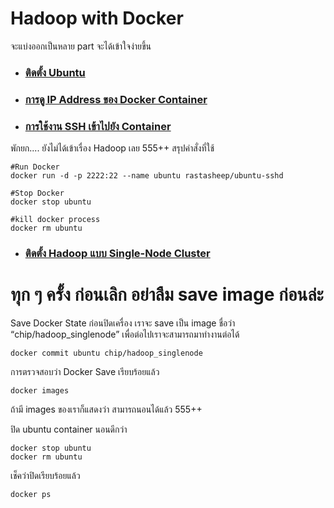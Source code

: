 # Hadoop with Docker

จะแบ่งออกเป็นหลาย part จะได้เข้าใจง่ายขึ้น
- ### [ติดตั้ง Ubuntu](part1.md) ###
- ### [การดู IP Address ของ Docker Container](part2.md) ###
- ### [การใช้งาน SSH เข้าไปยัง Container](part3.md) ###

พักยก.... ยังไม่ได้เข้าเรื่อง Hadoop เลย 555++
สรุปคำสั่งที่ใช้
``````
#Run Docker
docker run -d -p 2222:22 --name ubuntu rastasheep/ubuntu-sshd

#Stop Docker
docker stop ubuntu

#kill docker process
docker rm ubuntu
``````

- ### [ติดตั้ง Hadoop แบบ Single-Node Cluster](part4.md) ###



# ทุก ๆ ครั้ง ก่อนเลิก อย่าลืม save image ก่อนล่ะ
Save Docker State ก่อนปิดเครื่อง เราจะ save เป็น image ชื่อว่า “chip/hadoop_singlenode” เพื่อต่อไปเราจะสามารถมาทำงานต่อได้
``````
docker commit ubuntu chip/hadoop_singlenode
``````

การตรวจสอบว่า Docker Save เรียบร้อยแล้ว
``````
docker images
``````
ถ้ามี images ของเราก็แสดงว่า สามารถนอนได้แล้ว 555++

ปิด ubuntu container นอนดีกว่า
``````
docker stop ubuntu
docker rm ubuntu
``````
เช็คว่าปิดเรียบร้อยแล้ว
``````
docker ps
``````



